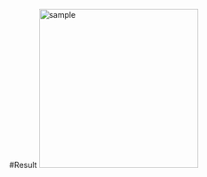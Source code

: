 #Result
<img width="286" alt="sample" src="https://user-images.githubusercontent.com/73007300/213364157-cc7d0cc2-c005-43db-9d6f-37e67d855966.png">
